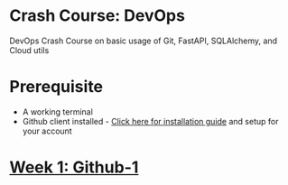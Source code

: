 # Crash Course: DevOps
DevOps Crash Course on basic usage of Git, FastAPI, SQLAlchemy, and Cloud utils

# Prerequisite 
- A working terminal
- Github client installed - [Click here for installation guide](https://github.com/git-guides/install-git) and setup for your account

# [Week 1: Github-1](https://github.com/bsc-iitm/Crash-Course-DevOps/blob/master/Week1.md)
